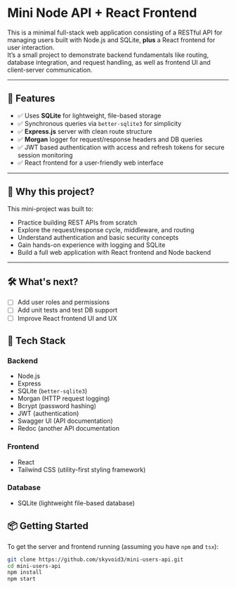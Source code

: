 # Mini Node API + React Frontend

This is a minimal full-stack web application consisting of a RESTful API for managing users built with Node.js and SQLite, **plus** a React frontend for user interaction.  
It’s a small project to demonstrate backend fundamentals like routing, database integration, and request handling, as well as frontend UI and client-server communication.

---

## 🚀 Features

- ✅ Uses **SQLite** for lightweight, file-based storage  
- ✅ Synchronous queries via `better-sqlite3` for simplicity   
- ✅ **Express.js** server with clean route structure  
- ✅ **Morgan** logger for request/response headers and DB queries  
- ✅ JWT based authentication with access and refresh tokens for secure session monitoring  
- ✅ React frontend for a user-friendly web interface

---

## 🎯 Why this project?

This mini-project was built to:

- Practice building REST APIs from scratch  
- Explore the request/response cycle, middleware, and routing  
- Understand authentication and basic security concepts  
- Gain hands-on experience with logging and SQLite  
- Build a full web application with React frontend and Node backend

---

## 🛠 What's next?

- [ ] Add user roles and permissions  
- [ ] Add unit tests and test DB support  
- [ ] Improve React frontend UI and UX

## 🧪 Tech Stack

### Backend
- Node.js  
- Express  
- SQLite (`better-sqlite3`)  
- Morgan (HTTP request logging)  
- Bcrypt (password hashing)  
- JWT (authentication)  
- Swagger UI (API documentation)  
- Redoc (another API documentation

### Frontend
- React  
- Tailwind CSS (utility-first styling framework)  

### Database
- SQLite (lightweight file-based database)

## 📦 Getting Started

To get the server and frontend running (assuming you have `npm` and `tsx`):

```bash
git clone https://github.com/skyvoid3/mini-users-api.git
cd mini-users-api
npm install
npm start

